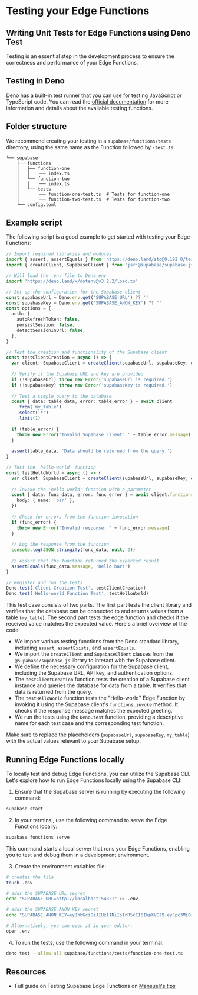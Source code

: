 # Testing your Edge Functions

## Writing Unit Tests for Edge Functions using Deno Test

Testing is an essential step in the development process to ensure the correctness and performance of your Edge Functions.

## Testing in Deno

Deno has a built-in test runner that you can use for testing JavaScript or TypeScript code. You can read the [official documentation](https://docs.deno.com/runtime/manual/basics/testing/) for more information and details about the available testing functions.

## Folder structure

We recommend creating your testing in a `supabase/functions/tests` directory, using the same name as the Function followed by `-test.ts`:

```
└── supabase
    ├── functions
    │   ├── function-one
    │   │   └── index.ts
    │   └── function-two
    │   │   └── index.ts
    │   └── tests
    │       └── function-one-test.ts  # Tests for function-one
    │       └── function-two-test.ts  # Tests for function-two
    └── config.toml
```

## Example script

The following script is a good example to get started with testing your Edge Functions:

```typescript
// Import required libraries and modules
import { assert, assertEquals } from 'https://deno.land/std@0.192.0/testing/asserts.ts'
import { createClient, SupabaseClient } from 'jsr:@supabase/supabase-js@2'

// Will load the .env file to Deno.env
import 'https://deno.land/x/dotenv@v3.2.2/load.ts'

// Set up the configuration for the Supabase client
const supabaseUrl = Deno.env.get('SUPABASE_URL') ?? ''
const supabaseKey = Deno.env.get('SUPABASE_ANON_KEY') ?? ''
const options = {
  auth: {
    autoRefreshToken: false,
    persistSession: false,
    detectSessionInUrl: false,
  },
}

// Test the creation and functionality of the Supabase client
const testClientCreation = async () => {
  var client: SupabaseClient = createClient(supabaseUrl, supabaseKey, options)
  
  // Verify if the Supabase URL and key are provided
  if (!supabaseUrl) throw new Error('supabaseUrl is required.')
  if (!supabaseKey) throw new Error('supabaseKey is required.')
  
  // Test a simple query to the database
  const { data: table_data, error: table_error } = await client
    .from('my_table')
    .select('*')
    .limit(1)
  
  if (table_error) {
    throw new Error('Invalid Supabase client: ' + table_error.message)
  }
  
  assert(table_data, 'Data should be returned from the query.')
}

// Test the 'hello-world' function
const testHelloWorld = async () => {
  var client: SupabaseClient = createClient(supabaseUrl, supabaseKey, options)
  
  // Invoke the 'hello-world' function with a parameter
  const { data: func_data, error: func_error } = await client.functions.invoke('hello-world', {
    body: { name: 'bar' },
  })
  
  // Check for errors from the function invocation
  if (func_error) {
    throw new Error('Invalid response: ' + func_error.message)
  }
  
  // Log the response from the function
  console.log(JSON.stringify(func_data, null, 2))
  
  // Assert that the function returned the expected result
  assertEquals(func_data.message, 'Hello bar!')
}

// Register and run the tests
Deno.test('Client Creation Test', testClientCreation)
Deno.test('Hello-world Function Test', testHelloWorld)
```

This test case consists of two parts. The first part tests the client library and verifies that the database can be connected to and returns values from a table (`my_table`). The second part tests the edge function and checks if the received value matches the expected value. Here's a brief overview of the code:

- We import various testing functions from the Deno standard library, including `assert`, `assertExists`, and `assertEquals`.
- We import the `createClient` and `SupabaseClient` classes from the `@supabase/supabase-js` library to interact with the Supabase client.
- We define the necessary configuration for the Supabase client, including the Supabase URL, API key, and authentication options.
- The `testClientCreation` function tests the creation of a Supabase client instance and queries the database for data from a table. It verifies that data is returned from the query.
- The `testHelloWorld` function tests the "Hello-world" Edge Function by invoking it using the Supabase client's `functions.invoke` method. It checks if the response message matches the expected greeting.
- We run the tests using the `Deno.test` function, providing a descriptive name for each test case and the corresponding test function.

Make sure to replace the placeholders (`supabaseUrl`, `supabaseKey`, `my_table`) with the actual values relevant to your Supabase setup.

## Running Edge Functions locally

To locally test and debug Edge Functions, you can utilize the Supabase CLI. Let's explore how to run Edge Functions locally using the Supabase CLI:

1. Ensure that the Supabase server is running by executing the following command:

```bash
supabase start
```

2. In your terminal, use the following command to serve the Edge Functions locally:

```bash
supabase functions serve
```

This command starts a local server that runs your Edge Functions, enabling you to test and debug them in a development environment.

3. Create the environment variables file:

```bash
# creates the file
touch .env

# adds the SUPABASE_URL secret
echo "SUPABASE_URL=http://localhost:54321" >> .env

# adds the SUPABASE_ANON_KEY secret
echo "SUPABASE_ANON_KEY=eyJhbGciOiJIUzI1NiIsInR5cCI6IkpXVCJ9.eyJpc3MiOiJzdXBhYmFzZS1kZW1vIiwicm9sZSI6ImFub24iLCJleHAiOjE5ODM4MTI5OTZ9.CRXP1A7WOeoJeXxjNni43kdQwgnWNReilDMblYTn_I0" >> .env

# Alternatively, you can open it in your editor:
open .env
```

4. To run the tests, use the following command in your terminal:

```bash
deno test --allow-all supabase/functions/tests/function-one-test.ts
```

## Resources

- Full guide on Testing Supabase Edge Functions on [Mansueli's tips](https://blog.mansueli.com/testing-supabase-edge-functions-with-deno-test)
